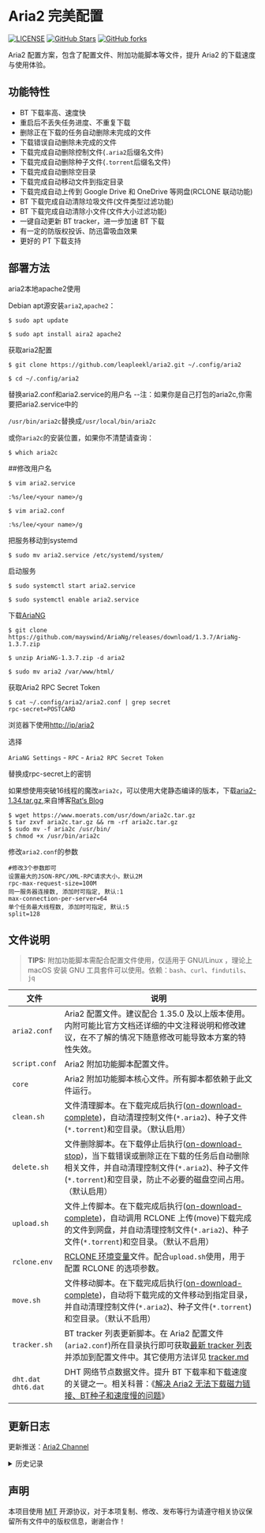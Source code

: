 # Aria2 完美配置

[![LICENSE](https://img.shields.io/github/license/mashape/apistatus.svg?style=flat-square&label=License)](https://github.com/P3TERX/aria2.conf/blob/master/LICENSE)
[![GitHub Stars](https://img.shields.io/github/stars/P3TERX/aria2.conf.svg?style=flat-square&label=Stars&logo=github)](https://github.com/P3TERX/aria2.conf/stargazers)
[![GitHub forks](https://img.shields.io/github/forks/P3TERX/aria2.conf.svg?style=flat-square&label=Forks&logo=github)](https://github.com/P3TERX/aria2.conf/fork)

Aria2 配置方案，包含了配置文件、附加功能脚本等文件，提升 Aria2 的下载速度与使用体验。

## 功能特性

* BT 下载率高、速度快
* 重启后不丢失任务进度、不重复下载
* 删除正在下载的任务自动删除未完成的文件
* 下载错误自动删除未完成的文件
* 下载完成自动删除控制文件(`.aria2`后缀名文件)
* 下载完成自动删除种子文件(`.torrent`后缀名文件)
* 下载完成自动删除空目录
* 下载完成自动移动文件到指定目录
* 下载完成自动上传到 Google Drive 和 OneDrive 等网盘(RCLONE 联动功能)
* BT 下载完成自动清除垃圾文件(文件类型过滤功能)
* BT 下载完成自动清除小文件(文件大小过滤功能)
* 一键自动更新 BT tracker，进一步加速 BT 下载
* 有一定的防版权投诉、防迅雷吸血效果
* 更好的 PT 下载支持

## 部署方法
aria2本地apache2使用

Debian apt源安装`aria2`,`apache2`：
```
$ sudo apt update

$ sudo apt install aira2 apache2
```
获取aria2配置
```
$ git clone https://github.com/leapleekl/aria2.git ~/.config/aria2

$ cd ~/.config/aria2
```
替换aria2.conf和aria2.service的用户名
--注：如果你是自己打包的aria2c,你需要把aria2.service中的

`/usr/bin/aria2c`替换成`/usr/local/bin/aria2c`

或你`aria2c`的安装位置，如果你不清楚请查询：
```
$ which aria2c
```
##修改用户名
```
$ vim aria2.service

:%s/lee/<your name>/g
```
```
$ vim aria2.conf

:%s/lee/<your name>/g
```

把服务移动到systemd
```
$ sudo mv aria2.service /etc/systemd/system/
```
启动服务
```
$ sudo systemctl start aria2.service

$ sudo systemctl enable aria2.service
```
下载[AriaNG](https://github.com/mayswind/AriaNg/releases)
```
$ git clone https://github.com/mayswind/AriaNg/releases/download/1.3.7/AriaNg-1.3.7.zip

$ unzip AriaNG-1.3.7.zip -d aria2

$ sudo mv aria2 /var/www/html/
```
获取Aria2 RPC Secret Token
```
$ cat ~/.config/aria2/aria2.conf | grep secret
rpc-secret=POSTCARD
```
浏览器下使用[http://ip/aria2](http://localhost/aria2)

选择

`AriaNG Settings` - `RPC` - `Aria2 RPC Secret Token`

替换成rpc-secret上的密钥

如果想使用突破16线程的魔改`aria2c`，可以使用大佬静态编译的版本，下载[aria2-1.34.tar.gz](https://www.moerats.com/usr/down/aria2c.tar.gz),来自博客[Rat‘s Blog](https://www.moerats.com/archives/800/)
```
$ wget https://www.moerats.com/usr/down/aria2c.tar.gz
$ tar zxvf aria2c.tar.gz && rm -rf aria2c.tar.gz
$ sudo mv -f aria2c /usr/bin/
$ chmod +x /usr/bin/aria2c
```
修改`aria2.conf`的参数
```
#修改3个参数即可
设置最大的JSON-RPC/XML-RPC请求大小，默认2M
rpc-max-request-size=100M
同一服务器连接数, 添加时可指定, 默认:1
max-connection-per-server=64
单个任务最大线程数, 添加时可指定, 默认:5
split=128
```



## 文件说明

> **TIPS:** 附加功能脚本需配合配置文件使用，仅适用于 GNU/Linux ，理论上 macOS 安装 GNU 工具套件可以使用。依赖：`bash`、`curl`、`findutils`、`jq`

| 文件                    | 说明                                                                                                                                                                                                                                                                                      |
| ----------------------- | ----------------------------------------------------------------------------------------------------------------------------------------------------------------------------------------------------------------------------------------------------------------------------------------- |
| `aria2.conf`            | Aria2 配置文件。建议配合 1.35.0 及以上版本使用。内附可能比官方文档还详细的中文注释说明和修改建议，在不了解的情况下随意修改可能导致本方案的特性失效。                                                                                                                                      |
| `script.conf`           | Aria2 附加功能脚本配置文件。                                                                                                                                                                                                                                                              |
| `core`                  | Aria2 附加功能脚本核心文件。所有脚本都依赖于此文件运行。                                                                                                                                                                                                                                  |
| `clean.sh`              | 文件清理脚本。在下载完成后执行([on-download-complete](https://aria2.github.io/manual/en/html/aria2c.html#cmdoption-on-download-complete))，自动清理控制文件(`*.aria2`)、种子文件(`*.torrent`)和空目录。（默认启用）                                                                       |
| `delete.sh`             | 文件删除脚本。在下载停止后执行([on-download-stop](https://aria2.github.io/manual/en/html/aria2c.html#cmdoption-on-download-stop))，当下载错误或删除正在下载的任务后自动删除相关文件，并自动清理控制文件(`*.aria2`)、种子文件(`*.torrent`)和空目录，防止不必要的磁盘空间占用。（默认启用） |
| `upload.sh`             | 文件上传脚本。在下载完成后执行([on-download-complete](https://aria2.github.io/manual/en/html/aria2c.html#cmdoption-on-download-complete))，自动调用 RCLONE 上传(move)下载完成的文件到网盘，并自动清理控制文件(`*.aria2`)、种子文件(`*.torrent`)和空目录。（默认不启用）                   |
| `rclone.env`            | [RCLONE 环境变量](https://rclone.org/docs/#environment-variables)文件。配合`upload.sh`使用，用于配置 RCLONE 的选项参数。                                                                                                                                                                  |
| `move.sh`               | 文件移动脚本。在下载完成后执行([on-download-complete](https://aria2.github.io/manual/en/html/aria2c.html#cmdoption-on-download-complete))，自动将下载完成的文件移动到指定目录，并自动清理控制文件(`*.aria2`)、种子文件(`*.torrent`)和空目录。（默认不启用）                               |
| `tracker.sh`            | BT tracker 列表更新脚本。在 Aria2 配置文件(`aria2.conf`)所在目录执行即可获取[最新 tracker 列表](https://raw.githubusercontent.com/XIU2/TrackersListCollection/master/all.txt)并添加到配置文件中。其它使用方法详见 [tracker.md](./tracker.md)                                              |
| `dht.dat`<br>`dht6.dat` | DHT 网络节点数据文件。提升 BT 下载率和下载速度的关键之一。相关科普：《[解决 Aria2 无法下载磁力链接、BT种子和速度慢的问题](https://p3terx.com/archives/solved-aria2-cant-download-magnetic-link-bt-seed-and-slow-speed.html)》                                                             |



## 更新日志

更新推送：[Aria2 Channel](https://t.me/Aria2_Channel)



<details>
<summary>历史记录</summary>

早期版本和其它记录已归档至 [v2 分支](https://github.com/P3TERX/aria2.conf/tree/v2)

</details>

## 声明

本项目使用 [MIT](https://github.com/P3TERX/aria2.conf/blob/master/LICENSE) 开源协议，对于本项复制、修改、发布等行为请遵守相关协议保留所有文件中的版权信息，谢谢合作！
